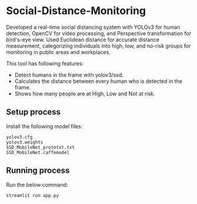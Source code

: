 # Social-Distance-Monitoring
Developed a real-time social distancing system with YOLOv3 for human detection, OpenCV for video processing, and Perspective transformation for bird's-eye view. Used Euclidean distance for accurate distance measurement, categorizing individuals into high, low, and no-risk groups for monitoring in public areas and workplaces.

   This tool has following features:

   * Detect humans in the frame with yolov3/ssd.
   * Calculates the distance between every human who is detected in the frame.
   * Shows how many people are at High, Low and Not at risk.

## Setup process

Install the following model files:

```
yolov3.cfg
yolov3.weights
SSD_MobileNet_prototxt.txt
SSD_MobileNet.caffemodel
```


## Running process

Run the below command:

```
streamlit run app.py
```